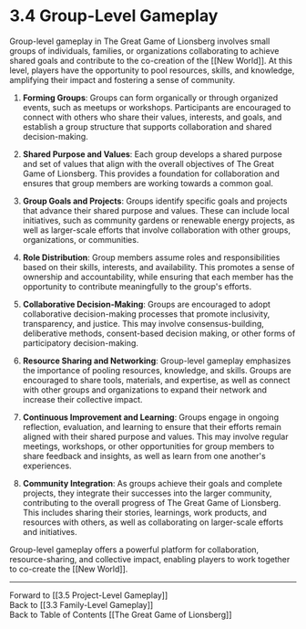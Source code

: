 # 3.4 Group-Level Gameplay

Group-level gameplay in The Great Game of Lionsberg involves small groups of individuals, families, or organizations collaborating to achieve shared goals and contribute to the co-creation of the [[New World]]. At this level, players have the opportunity to pool resources, skills, and knowledge, amplifying their impact and fostering a sense of community.

1.  **Forming Groups**: Groups can form organically or through organized events, such as meetups or workshops. Participants are encouraged to connect with others who share their values, interests, and goals, and establish a group structure that supports collaboration and shared decision-making.
    
2.  **Shared Purpose and Values**: Each group develops a shared purpose and set of values that align with the overall objectives of The Great Game of Lionsberg. This provides a foundation for collaboration and ensures that group members are working towards a common goal.
    
3.  **Group Goals and Projects**: Groups identify specific goals and projects that advance their shared purpose and values. These can include local initiatives, such as community gardens or renewable energy projects, as well as larger-scale efforts that involve collaboration with other groups, organizations, or communities.
    
4.  **Role Distribution**: Group members assume roles and responsibilities based on their skills, interests, and availability. This promotes a sense of ownership and accountability, while ensuring that each member has the opportunity to contribute meaningfully to the group's efforts.
    
5.  **Collaborative Decision-Making**: Groups are encouraged to adopt collaborative decision-making processes that promote inclusivity, transparency, and justice. This may involve consensus-building, deliberative methods, consent-based decision making, or other forms of participatory decision-making.
    
6.  **Resource Sharing and Networking**: Group-level gameplay emphasizes the importance of pooling resources, knowledge, and skills. Groups are encouraged to share tools, materials, and expertise, as well as connect with other groups and organizations to expand their network and increase their collective impact.
    
7.  **Continuous Improvement and Learning**: Groups engage in ongoing reflection, evaluation, and learning to ensure that their efforts remain aligned with their shared purpose and values. This may involve regular meetings, workshops, or other opportunities for group members to share feedback and insights, as well as learn from one another's experiences.
    
8.  **Community Integration**: As groups achieve their goals and complete projects, they integrate their successes into the larger community, contributing to the overall progress of The Great Game of Lionsberg. This includes sharing their stories, learnings, work products, and resources with others, as well as collaborating on larger-scale efforts and initiatives.
    

Group-level gameplay offers a powerful platform for collaboration, resource-sharing, and collective impact, enabling players to work together to co-create the [[New World]]. 

____

Forward to [[3.5 Project-Level Gameplay]]    
Back to [[3.3 Family-Level Gameplay]]  
Back to Table of Contents [[The Great Game of Lionsberg]]  